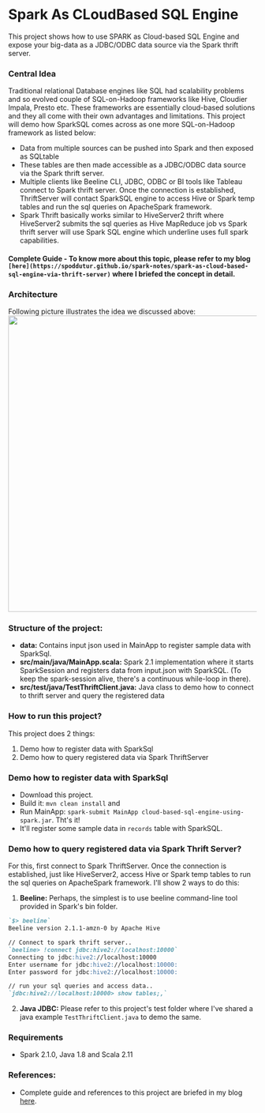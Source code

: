 # Spark As CLoudBased SQL Engine
This project shows how to use SPARK as Cloud-based SQL Engine and expose your big-data as a JDBC/ODBC data source via the Spark thrift server. 

### Central Idea
Traditional relational Database engines like SQL had scalability problems and so evolved couple of SQL-on-Hadoop frameworks like Hive, Cloudier Impala, Presto etc. These frameworks are essentially cloud-based solutions and they all come with their own advantages and limitations. This project will demo how SparkSQL comes across as one more SQL-on-Hadoop framework as listed below:
- Data from multiple sources can be pushed into Spark and then exposed as SQLtable
- These tables are then made accessible as a JDBC/ODBC data source via the Spark thrift server.
- Multiple clients like Beeline CLI, JDBC, ODBC or BI tools like Tableau connect to Spark thrift server. Once the connection is established, ThriftServer will contact SparkSQL engine to access Hive or Spark temp tables and run the sql queries on ApacheSpark framework.
- Spark Thrift basically works similar to HiveServer2 thrift where HiveServer2 submits the sql queries as Hive MapReduce job vs Spark thrift server will use Spark SQL engine which underline uses full spark capabilities.

#### Complete Guide - To know more about this topic, please refer to my blog ```[here](https://spoddutur.github.io/spark-notes/spark-as-cloud-based-sql-engine-via-thrift-server)``` where I briefed the concept in detail.

### Architecture
Following picture illustrates the idea we discussed above:
<img src="https://user-images.githubusercontent.com/22542670/27733176-54b684c2-5db2-11e7-946b-5b5ef5595e43.png" width="600" />

### Structure of the project:
- **data:** Contains input json used in MainApp to register sample data with SparkSql.
- **src/main/java/MainApp.scala:** Spark 2.1 implementation where it starts SparkSession and registers data from input.json with SparkSQL. (To keep the spark-session alive, there's a continuous while-loop in there).
- **src/test/java/TestThriftClient.java:** Java class to demo how to connect to thrift server and query the registered data

### How to run this project?
This project does 2 things:
1. Demo how to register data with SparkSql
2. Demo how to query registered data via Spark ThriftServer

### Demo how to register data with SparkSql
- Download this project.
- Build it: `mvn clean install` and
- Run MainApp: `spark-submit MainApp cloud-based-sql-engine-using-spark.jar`. Tht's it! 
- It'll register some sample data in `records` table with SparkSQL.

### Demo how to query registered data via Spark Thrift Server?
For this, first connect to Spark ThriftServer. Once the connection is established, just like HiveServer2, access Hive or Spark temp tables to run the sql queries on ApacheSpark framework. I'll show 2 ways to do this:

1. **Beeline:** Perhaps, the simplest is to use beeline command-line tool provided in Spark's bin folder. 
```markdown
`$> beeline`
Beeline version 2.1.1-amzn-0 by Apache Hive

// Connect to spark thrift server..
`beeline> !connect jdbc:hive2://localhost:10000`
Connecting to jdbc:hive2://localhost:10000
Enter username for jdbc:hive2://localhost:10000:
Enter password for jdbc:hive2://localhost:10000:

// run your sql queries and access data..
`jdbc:hive2://localhost:10000> show tables;,`
```
2. **Java JDBC:** Please refer to this project's test folder where I've shared a java example `TestThriftClient.java` to demo the same.

### Requirements
- Spark 2.1.0, Java 1.8 and Scala 2.11

### References:
- Complete guide and references to this project are briefed in my blog [here](https://spoddutur.github.io/spark-notes/spark-as-cloud-based-sql-engine-via-thrift-server).
